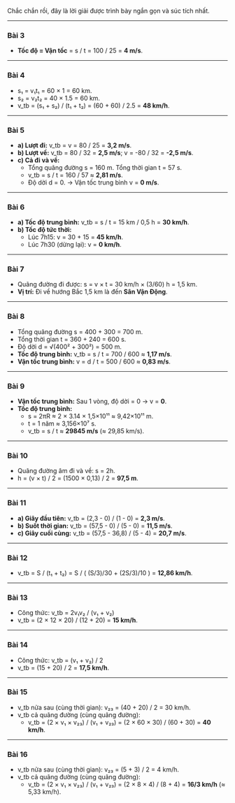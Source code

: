 Chắc chắn rồi, đây là lời giải được trình bày ngắn gọn và súc tích nhất.

---

### **Bài 3**
*   **Tốc độ = Vận tốc** = s / t = 100 / 25 = **4 m/s**.

---

### **Bài 4**
*   s₁ = v₁t₁ = 60 × 1 = 60 km.
*   s₂ = v₂t₂ = 40 × 1.5 = 60 km.
*   v_tb = (s₁ + s₂) / (t₁ + t₂) = (60 + 60) / 2.5 = **48 km/h**.

---

### **Bài 5**
*   **a) Lượt đi:** v_tb = v = 80 / 25 = **3,2 m/s**.
*   **b) Lượt về:** v_tb = 80 / 32 = **2,5 m/s**; v = -80 / 32 = **-2,5 m/s**.
*   **c) Cả đi và về:**
    *   Tổng quãng đường s = 160 m. Tổng thời gian t = 57 s.
    *   v_tb = s / t = 160 / 57 ≈ **2,81 m/s**.
    *   Độ dời d = 0. → Vận tốc trung bình v = **0 m/s**.

---

### **Bài 6**
*   **a) Tốc độ trung bình:** v_tb = s / t = 15 km / 0,5 h = **30 km/h**.
*   **b) Tốc độ tức thời:**
    *   Lúc 7h15: v = 30 + 15 = **45 km/h**.
    *   Lúc 7h30 (dừng lại): v = **0 km/h**.

---

### **Bài 7**
*   Quãng đường đi được: s = v × t = 30 km/h × (3/60) h = 1,5 km.
*   **Vị trí:** Đi về hướng Bắc 1,5 km là đến **Sân Vận Động**.

---

### **Bài 8**
*   Tổng quãng đường s = 400 + 300 = 700 m.
*   Tổng thời gian t = 360 + 240 = 600 s.
*   Độ dời d = √(400² + 300²) = 500 m.
*   **Tốc độ trung bình:** v_tb = s / t = 700 / 600 ≈ **1,17 m/s**.
*   **Vận tốc trung bình:** v = d / t = 500 / 600 ≈ **0,83 m/s**.

---

### **Bài 9**
*   **Vận tốc trung bình:** Sau 1 vòng, độ dời = 0 → v = **0**.
*   **Tốc độ trung bình:**
    *   s = 2πR ≈ 2 × 3.14 × 1,5×10¹¹ ≈ 9,42×10¹¹ m.
    *   t = 1 năm ≈ 3,156×10⁷ s.
    *   v_tb = s / t ≈ **29845 m/s** (≈ 29,85 km/s).

---

### **Bài 10**
*   Quãng đường âm đi và về: s = 2h.
*   h = (v × t) / 2 = (1500 × 0,13) / 2 = **97,5 m**.

---

### **Bài 11**
*   **a) Giây đầu tiên:** v_tb = (2,3 - 0) / (1 - 0) = **2,3 m/s**.
*   **b) Suốt thời gian:** v_tb = (57,5 - 0) / (5 - 0) = **11,5 m/s**.
*   **c) Giây cuối cùng:** v_tb = (57,5 - 36,8) / (5 - 4) = **20,7 m/s**.

---

### **Bài 12**
*   v_tb = S / (t₁ + t₂) = S / ( (S/3)/30 + (2S/3)/10 ) = **12,86 km/h**.

---

### **Bài 13**
*   Công thức: v_tb = 2v₁v₂ / (v₁ + v₂)
*   v_tb = (2 × 12 × 20) / (12 + 20) = **15 km/h**.

---

### **Bài 14**
*   Công thức: v_tb = (v₁ + v₂) / 2
*   v_tb = (15 + 20) / 2 = **17,5 km/h**.

---

### **Bài 15**
*   v_tb nửa sau (cùng thời gian): v₂₃ = (40 + 20) / 2 = 30 km/h.
*   v_tb cả quãng đường (cùng quãng đường):
    *   v_tb = (2 × v₁ × v₂₃) / (v₁ + v₂₃) = (2 × 60 × 30) / (60 + 30) = **40 km/h**.

---

### **Bài 16**
*   v_tb nửa sau (cùng thời gian): v₂₃ = (5 + 3) / 2 = 4 km/h.
*   v_tb cả quãng đường (cùng quãng đường):
    *   v_tb = (2 × v₁ × v₂₃) / (v₁ + v₂₃) = (2 × 8 × 4) / (8 + 4) = **16/3 km/h** (≈ 5,33 km/h).
